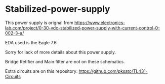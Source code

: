 # Stabilized-power-supply
This power supply is orignal from https://www.electronics-lab.com/project/0-30-vdc-stabilized-power-supply-with-current-control-0-002-3-a/

EDA used is the Eagle 7.6

Sorry for lack of more details about this power supply.

Bridge Retifier and Main filter are not on these schematics.

Extra circuits are on this repository: https://github.com/pksato/TL431-Circuits
